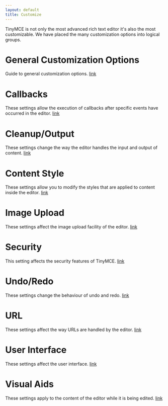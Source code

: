 ```yaml
---
layout: default
title: Customize
---
```


TinyMCE is not only the most advanced rich text editor it's also the most customizable. We have placed the many customization options into logical groups.


# General Customization Options
Guide to general customization options. [link](general)

# Callbacks
These settings allow the execution of callbacks after specific events have occurred in the editor. [link](callbacks)

# Cleanup/Output
These settings change the way the editor handles the input and output of content. [link](cleanup-output)

# Content Style
These settings allow you to modify the styles that are applied to content inside the editor. [link](content-style)

# Image Upload
These settings affect the image upload facility of the editor. [link](image-upload)

# Security
This setting affects the security features of TinyMCE. [link](security)

# Undo/Redo
These settings change the behaviour of undo and redo. [link](undo-redo)

# URL
These settings affect the way URLs are handled by the editor. [link](url)

# User Interface
These settings affect the user interface. [link](user-interface)

# Visual Aids
These settings apply to the content of the editor while it is being edited. [link](visual-aids)
